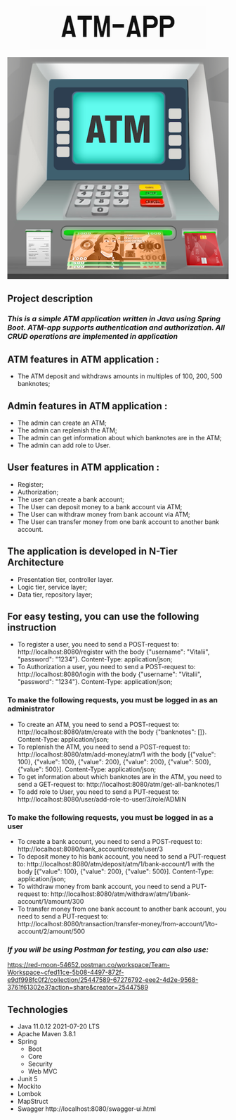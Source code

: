 <p align="center">
<img src="images/ATM-APP.png">
<p>
<p align="center">
<img src="images/atm.png">
<p>

Project description
----

### *This is a simple ATM application written in Java using Spring Boot. ATM-app supports authentication and authorization. All CRUD operations are implemented in application*

ATM features in ATM application :
----
- The ATM deposit and withdraws amounts in multiples of 100, 200, 500 banknotes;

Admin features in ATM application :
----
- The admin can create an ATM;
- The admin can replenish the ATM;
- The admin can get information about which banknotes are in the ATM;
- The admin can add role to User.

User features in ATM application :
----
- Register;
- Authorization;
- The user can create a bank account;
- The User can deposit money to a bank account via ATM;
- The User can withdraw money from bank account via ATM;
- The User can transfer money from one bank account to another bank account.

The application is developed in N-Tier Architecture
----
- Presentation tier, controller layer.
- Logic tier, service layer;
- Data tier, repository layer;

For easy testing, you can use the following instruction
----
- To register a user, you need to send a POST-request to: http://localhost:8080/register with the body {"username": "Vitalii", "password": "1234"}. Content-Type: application/json;
- To Authorization a user, you need to send a POST-request to: http://localhost:8080/login with the body {"username": "Vitalii", "password": "1234"}. Content-Type: application/json;
### To make the following requests, you must be logged in as an administrator
- To create an ATM, you need to send a POST-request to: http://localhost:8080/atm/create with the body {"banknotes": []}. Content-Type: application/json;
- To replenish the ATM, you need to send a POST-request to: http://localhost:8080/atm/add-money/atm/1 with the body [{"value": 100}, {"value": 100}, {"value": 200}, {"value": 200}, {"value": 500}, {"value": 500}]. Content-Type: application/json;
- To get information about which banknotes are in the ATM, you need to send a GET-request to: http://localhost:8080/atm/get-all-banknotes/1
- To add role to User, you need to send a PUT-request to: http://localhost:8080/user/add-role-to-user/3/role/ADMIN
### To make the following requests, you must be logged in as a user
- To create a bank account, you need to send a POST-request to: http://localhost:8080/bank_account/create/user/3
- To deposit money to his bank account, you need to send a PUT-request to: http://localhost:8080/atm/deposit/atm/1/bank-account/1 with the body [{"value": 100}, {"value": 200}, {"value": 500}]. Content-Type: application/json;
- To withdraw money from bank account, you need to send a PUT-request to: http://localhost:8080/atm/withdraw/atm/1/bank-account/1/amount/300
- To transfer money from one bank account to another bank account, you need to send a PUT-request to: http://localhost:8080/transaction/transfer-money/from-account/1/to-account/2/amount/500

### *If you will be using Postman for testing, you can also use:*  
https://red-moon-54652.postman.co/workspace/Team-Workspace~cfed11ce-5b08-4497-872f-e9df998fc0f2/collection/25447589-67276792-eee2-4d2e-9568-3761f61302e3?action=share&creator=25447589

Technologies
----
- Java 11.0.12 2021-07-20 LTS
- Apache Maven 3.8.1
- Spring 
  - Boot
  - Core
  - Security
  - Web MVC
- Junit 5
- Mockito
- Lombok
- MapStruct
- Swagger http://localhost:8080/swagger-ui.html
